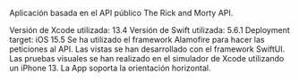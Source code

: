 
Aplicación basada en el API público The Rick and Morty API.

Versión de Xcode utilizada: 13.4
Versión de Swift utilizada: 5.6.1
Deployment target: iOS 15.5
Se ha utilizado el framework Alamofire para hacer las peticiones al API.
Las vistas se han desarrollado con el framework SwiftUI.
Las pruebas visuales se han realizado en el simulador de Xcode utilizando un iPhone 13. La App soporta la orientación horizontal.
